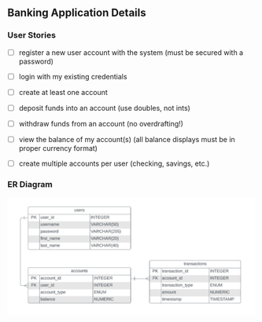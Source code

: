 ## Banking Application Details

### User Stories

-   [ ] register a new user account with the system (must be secured with a password)
-   [ ] login with my existing credentials
-   [ ] create at least one account
-   [ ] deposit funds into an account (use doubles, not ints)
-   [ ] withdraw funds from an account (no overdrafting!)
-   [ ] view the balance of my account(s) (all balance displays must be in proper currency format)
-   [ ] create multiple accounts per user (checking, savings, etc.)


### ER Diagram
![](src/main/java/resources/ERD.png)

